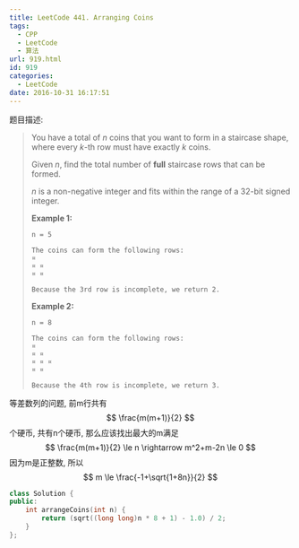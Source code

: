 ```yaml
---
title: LeetCode 441. Arranging Coins
tags:
  - CPP
  - LeetCode
  - 算法
url: 919.html
id: 919
categories:
  - LeetCode
date: 2016-10-31 16:17:51
---
```

 题目描述:

> You have a total of *n* coins that you want to form in a staircase shape, where every *k*-th row must have exactly *k* coins.
>
> Given *n*, find the total number of **full** staircase rows that can be formed.
>
> *n* is a non-negative integer and fits within the range of a 32-bit signed integer.
>
> **Example 1:**
>
> ```
> n = 5
>
> The coins can form the following rows:
> ¤
> ¤ ¤
> ¤ ¤
>
> Because the 3rd row is incomplete, we return 2.
>
> ```
>
> **Example 2:**
>
> ```
> n = 8
>
> The coins can form the following rows:
> ¤
> ¤ ¤
> ¤ ¤ ¤
> ¤ ¤
>
> Because the 4th row is incomplete, we return 3.
> ```

等差数列的问题, 前m行共有
$$
\frac{m(m+1)}{2}
$$
个硬币, 共有n个硬币, 那么应该找出最大的m满足
$$
\frac{m(m+1)}{2} \le n \rightarrow m^2+m-2n \le 0
$$
因为m是正整数, 所以
$$
m \le \frac{-1+\sqrt{1+8n}}{2}
$$


```cpp
class Solution {
public:
    int arrangeCoins(int n) {
        return (sqrt((long long)n * 8 + 1) - 1.0) / 2;
    }
};
```

